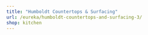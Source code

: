```yaml
---
title: "Humboldt Countertops & Surfacing"
url: /eureka/humboldt-countertops-and-surfacing-3/
shop: kitchen
---
```

